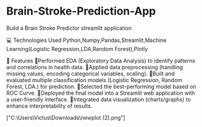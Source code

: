 # Brain-Stroke-Prediction-App
Build a Brain Stroke Predictor streamlit application

💻 Technologies Used
Python,Numpy,Pandas,Streamlit,Machine Learning(Logistic Regression,LDA,Random Forest),Plotly

🚀 Features
🔹Performed EDA (Exploratory Data Analysis) to identify patterns and correlations in health data.
🔹Applied data preprocessing (handling missing values, encoding categorical variables, scaling).
🔹Built and evaluated multiple classification models (Logistic Regression, Random Forest, LDA.) for prediction.
🔹Selected the best-performing model based on ROC Curve.
🔹Deployed the final model into a Streamlit web application with a user-friendly interface.
🔹Integrated data visualization (charts/graphs) to enhance interpretability of results.

["C:\Users\Victus\Downloads\newplot (2).png"]
